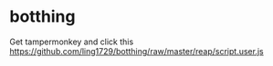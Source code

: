 # botthing
Get tampermonkey and click this 
https://github.com/ling1729/botthing/raw/master/reap/script.user.js
